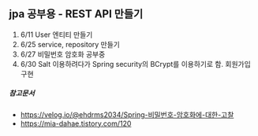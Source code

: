 ## jpa 공부용 - REST API 만들기
1. 6/11 User 엔티티 만들기
2. 6/25 service, repository 만들기
3. 6/27 비밀번호 암호화 공부중
4. 6/30 Salt 이용하려다가 Spring security의 BCrypt를 이용하기로 함. 회원가입 구현

##### 참고문서
- https://velog.io/@ehdrms2034/Spring-비밀번호-암호화에-대한-고찰
- https://mia-dahae.tistory.com/120